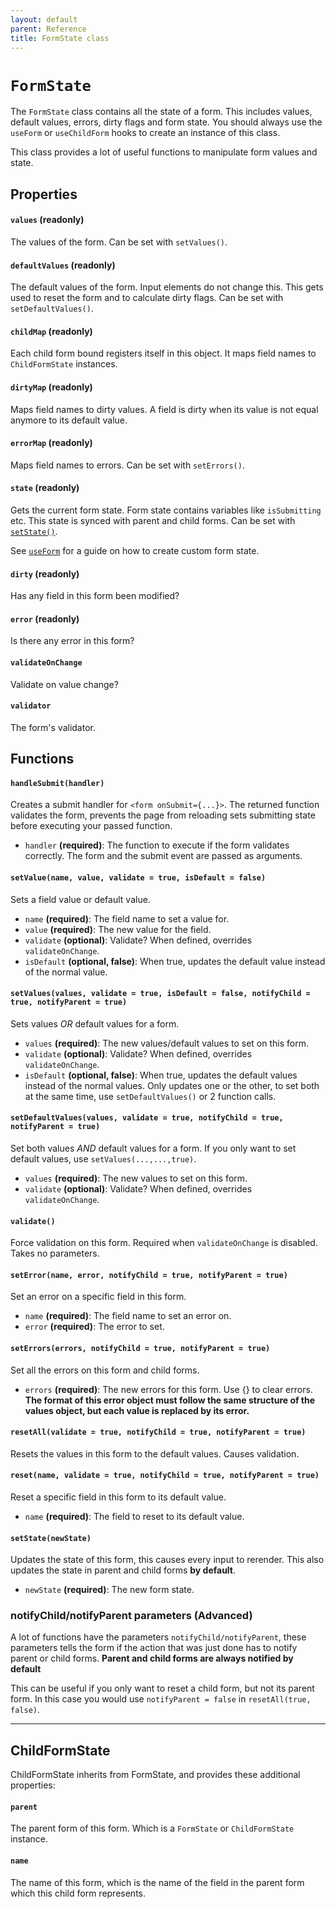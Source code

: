```yaml
---
layout: default
parent: Reference
title: FormState class
---
```


# `FormState`

The `FormState` class contains all the state of a form. This includes values, default values, errors, dirty flags and form state. You should always use the `useForm` or `useChildForm` hooks to create an instance of this class.

This class provides a lot of useful functions to manipulate form values and state.

## Properties

#### `values` **(readonly)**

The values of the form. Can be set with `setValues()`.

#### `defaultValues` **(readonly)**

The default values of the form. Input elements do not change this. This gets used to reset the form and to calculate dirty flags. Can be set with `setDefaultValues()`.

#### `childMap` **(readonly)**

Each child form bound registers itself in this object. It maps field names to `ChildFormState` instances.

#### `dirtyMap` **(readonly)**

Maps field names to dirty values. A field is dirty when its value is not equal anymore to its default value.

#### `errorMap` **(readonly)**

Maps field names to errors. Can be set with `setErrors()`.

#### `state` **(readonly)**

Gets the current form state. Form state contains variables like `isSubmitting` etc. This state is synced with parent and child forms. Can be set with [`setState()`](/typed-react-form/reference/FormState#setstatenewstate).

See [`useForm`](/typed-react-form/reference/useForm) for a guide on how to create custom form state.

#### `dirty` **(readonly)**

Has any field in this form been modified?

#### `error` **(readonly)**

Is there any error in this form?

#### `validateOnChange`

Validate on value change?

#### `validator`

The form's validator.

## Functions

#### `handleSubmit(handler)`

Creates a submit handler for `<form onSubmit={...}>`. The returned function validates the form, prevents the page from reloading sets submitting state before executing your passed function.

-   `handler` **(required)**: The function to execute if the form validates correctly. The form and the submit event are passed as arguments.

#### `setValue(name, value, validate = true, isDefault = false)`

Sets a field value or default value.

-   `name` **(required)**: The field name to set a value for.
-   `value` **(required)**: The new value for the field.
-   `validate` **(optional)**: Validate? When defined, overrides `validateOnChange`.
-   `isDefault` **(optional, false)**: When true, updates the default value instead of the normal value.

#### `setValues(values, validate = true, isDefault = false, notifyChild = true, notifyParent = true)`

Sets values _OR_ default values for a form.

-   `values` **(required)**: The new values/default values to set on this form.
-   `validate` **(optional)**: Validate? When defined, overrides `validateOnChange`.
-   `isDefault` **(optional, false)**: When true, updates the default values instead of the normal values. Only updates one or the other, to set both at the same time, use `setDefaultValues()` or 2 function calls.

#### `setDefaultValues(values, validate = true, notifyChild = true, notifyParent = true)`

Set both values _AND_ default values for a form. If you only want to set default values, use `setValues(...,...,true)`.

-   `values` **(required)**: The new values to set on this form.
-   `validate` **(optional)**: Validate? When defined, overrides `validateOnChange`.

#### `validate()`

Force validation on this form. Required when `validateOnChange` is disabled. Takes no parameters.

#### `setError(name, error, notifyChild = true, notifyParent = true)`

Set an error on a specific field in this form.

-   `name` **(required)**: The field name to set an error on.
-   `error` **(required)**: The error to set.

#### `setErrors(errors, notifyChild = true, notifyParent = true)`

Set all the errors on this form and child forms.

-   `errors` **(required)**: The new errors for this form. Use {} to clear errors. **The format of this error object must follow the same structure of the values object, but each value is replaced by its error.**

#### `resetAll(validate = true, notifyChild = true, notifyParent = true)`

Resets the values in this form to the default values. Causes validation.

#### `reset(name, validate = true, notifyChild = true, notifyParent = true)`

Reset a specific field in this form to its default value.

-   `name` **(required)**: The field to reset to its default value.

#### `setState(newState)`

Updates the state of this form, this causes every input to rerender. This also updates the state in parent and child forms **by default**.

-   `newState` **(required)**: The new form state.

### notifyChild/notifyParent parameters **(Advanced)**

A lot of functions have the parameters `notifyChild/notifyParent`, these parameters tells the form if the action that was just done has to notify parent or child forms. **Parent and child forms are always notified by default**

This can be useful if you only want to reset a child form, but not its parent form. In this case you would use `notifyParent = false` in `resetAll(true, false)`.

---

## ChildFormState

ChildFormState inherits from FormState, and provides these additional properties:

#### `parent`

The parent form of this form. Which is a `FormState` or `ChildFormState` instance.

#### `name`

The name of this form, which is the name of the field in the parent form which this child form represents.
